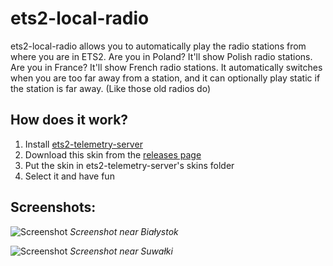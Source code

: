 # ets2-local-radio #

ets2-local-radio allows you to automatically play the radio stations from where you are in ETS2.
Are you in Poland? It'll show Polish radio stations. Are you in France? It'll show French radio stations.
It automatically switches when you are too far away from a station, and it can optionally play static if the station is far away.
(Like those old radios do)

## How does it work? ##

1. Install [ets2-telemetry-server](https://github.com/Funbit/ets2-telemetry-server)
2. Download this skin from the [releases page](https://github.com/Koenvh1/ets2-local-radio/releases)
3. Put the skin in ets2-telemetry-server's skins folder
4. Select it and have fun

## Screenshots: ##
![Screenshot](http://i.imgur.com/1FOLMj5.png)
_Screenshot near Białystok_

![Screenshot](http://i.imgur.com/KiFPfeP.png)
_Screenshot near Suwałki_